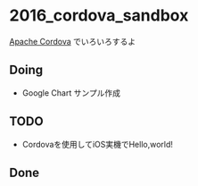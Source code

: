 # 2016_cordova_sandbox
[Apache Cordova](https://cordova.apache.org/) でいろいろするよ

## Doing
* Google Chart サンプル作成 

## TODO
* Cordovaを使用してiOS実機でHello,world! 

## Done
